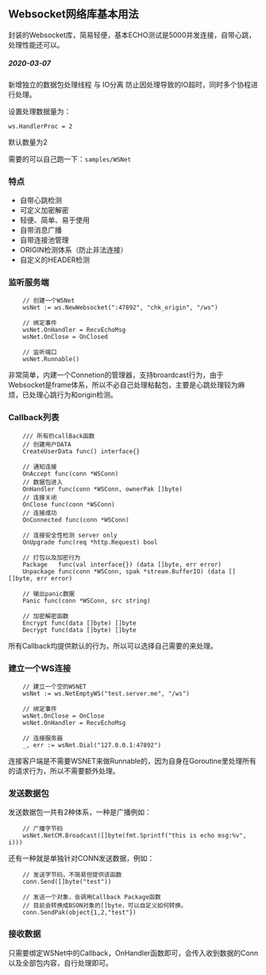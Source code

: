 ## Websocket网络库基本用法

封装的Websocket库，简易轻便，基本ECHO测试是5000并发连接，自带心跳，处理性能还可以。

##### 2020-03-07

新增独立的数据包处理线程 与 IO分离 防止因处理导致的IO超时，同时多个协程进行处理。

设置处理数据量为：
```
ws.HandlerProc = 2
```

默认数量为2

需要的可以自己跑一下：`samples/WSNet`

### 特点

* 自带心跳检测
* 可定义加密解密
* 轻便、简单、易于使用
* 自带消息广播
* 自带连接池管理
* ORIGIN检测体系（防止非法连接）
* 自定义的HEADER检测

### 监听服务端

```
    // 创建一个WSNet
    wsNet := ws.NewWebsocket(":47892", "chk_origin", "/ws")

    // 绑定事件
    wsNet.OnHandler = RecvEchoMsg
    wsNet.OnClose = OnClosed

    // 监听端口
    wsNet.Runnable()
```

非常简单，内建一个Connetion的管理器，支持broardcast行为，由于Websocket是frame体系，所以不必自己处理粘黏包，主要是心跳处理较为麻烦，已处理心跳行为和origin检测。

### Callback列表

```
	/// 所有的callBack函数
	// 创建用户DATA
	CreateUserData func() interface{}

	// 通知连接
	OnAccept func(conn *WSConn)
	// 数据包进入
	OnHandler func(conn *WSConn, ownerPak []byte)
	// 连接关闭
	OnClose func(conn *WSConn)
	// 连接成功
	OnConnected func(conn *WSConn)

	// 连接安全性检测 server only
	OnUpgrade func(req *http.Request) bool

	// 打包以及加密行为
	Package   func(val interface{}) (data []byte, err error)
	Unpackage func(conn *WSConn, spak *stream.BufferIO) (data [][]byte, err error)

	// 输出panic数据
	Panic func(conn *WSConn, src string)

    // 加密解密函数
	Encrypt func(data []byte) []byte
	Decrypt func(data []byte) []byte
```

所有Callback均提供默认的行为，所以可以选择自己需要的来处理。

### 建立一个WS连接

```
    // 建立一个空的WSNET
    wsNet := ws.NetEmptyWS("test.server.me", "/ws")

    // 绑定事件
    wsNet.OnClose = OnClose
    wsNet.OnHandler = RecvEchoMsg

    // 连接服务器
    _, err := wsNet.Dial("127.0.0.1:47892")
```

连接客户端是不需要WSNET来做Runnable的，因为自身在Goroutine里处理所有的请求行为，所以不需要额外处理。

### 发送数据包

发送数据包一共有2种体系，一种是广播例如：

```
    // 广播字节码
    wsNet.NetCM.Broadcast([]byte(fmt.Sprintf("this is echo msg:%v", i)))
```

还有一种就是单独针对CONN发送数据，例如：

```
    // 发送字节码，不简易但提供该函数
    conn.Send([]byte("test"))

    // 发送一个对象，会调用Callback Package函数
    // 目前会转换成BSON对象的[]byte，可以自定义如何转换。
    conn.SendPak(object{1,2,"test"})
```

### 接收数据

只需要绑定WSNet中的Callback，OnHandler函数即可，会传入收到数据的Conn以及全部包内容，自行处理即可。